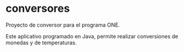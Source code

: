# conversores
Proyecto de conversor para el programa ONE.

Este aplicativo programado en Java, permite realizar conversiones 
de monedas y de temperaturas.
